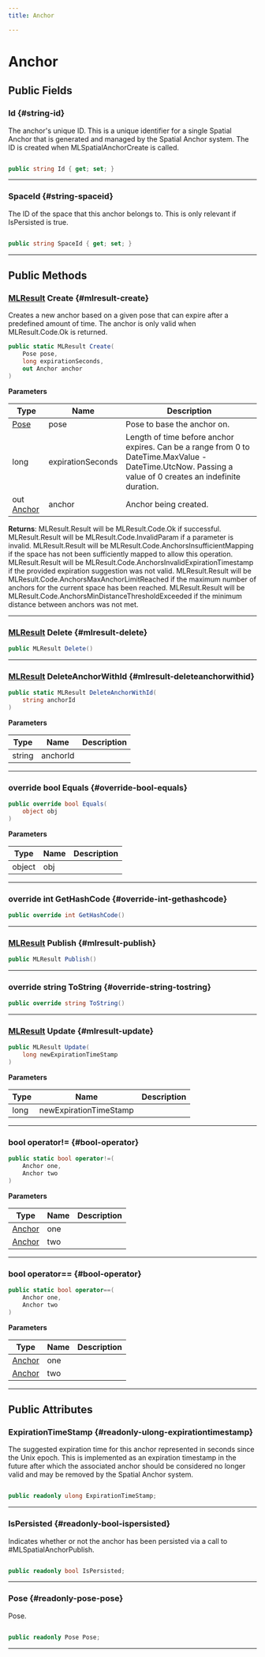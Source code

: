 ```yaml
---
title: Anchor

---
```


# Anchor










## Public Fields

### Id {#string-id}

The anchor's unique ID. This is a unique identifier for a single Spatial Anchor that is generated and managed by the Spatial Anchor system. The ID is created when MLSpatialAnchorCreate is called. 

```csharp

public string Id { get; set; }

```






-----------

### SpaceId {#string-spaceid}

The ID of the space that this anchor belongs to. This is only relevant if IsPersisted is true. 

```csharp

public string SpaceId { get; set; }

```






-----------

## Public Methods

### [MLResult](/versioned_docs/version-02-Aug-2023/unity-api/api/UnityEngine.XR.MagicLeap/UnityEngine.XR.MagicLeap.MLResult.md) Create {#mlresult-create}

Creates a new anchor based on a given pose that can expire after a predefined amount of time. The anchor is only valid when MLResult.Code.Ok is returned. 

```csharp
public static MLResult Create(
    Pose pose,
    long expirationSeconds,
    out Anchor anchor
)
```


**Parameters**

| Type | Name  | Description  | 
|--|--|--|
| [Pose](/versioned_docs/version-02-Aug-2023/unity-api/api/UnityEngine.XR.MagicLeap/MLAnchors/UnityEngine.XR.MagicLeap.MLAnchors.Anchor.md#readonly-pose-pose) |pose|Pose to base the anchor on.|
| long |expirationSeconds|Length of time before anchor expires. Can be a range from 0 to DateTime.MaxValue - DateTime.UtcNow. Passing a value of 0 creates an indefinite duration.|
| out [Anchor](/versioned_docs/version-02-Aug-2023/unity-api/api/UnityEngine.XR.MagicLeap/MLAnchors/UnityEngine.XR.MagicLeap.MLAnchors.Anchor.md) |anchor|Anchor being created.|






**Returns**: MLResult.Result will be  MLResult.Code.Ok  if successful. MLResult.Result will be  MLResult.Code.InvalidParam  if a parameter is invalid. MLResult.Result will be  MLResult.Code.AnchorsInsufficientMapping  if the space has not been sufficiently mapped to allow this operation. MLResult.Result will be  MLResult.Code.AnchorsInvalidExpirationTimestamp  if the provided expiration suggestion was not valid. MLResult.Result will be  MLResult.Code.AnchorsMaxAnchorLimitReached  if the maximum number of anchors for the current space has been reached. MLResult.Result will be  MLResult.Code.AnchorsMinDistanceThresholdExceeded  if the minimum distance between anchors was not met. 



-----------

### [MLResult](/versioned_docs/version-02-Aug-2023/unity-api/api/UnityEngine.XR.MagicLeap/UnityEngine.XR.MagicLeap.MLResult.md) Delete {#mlresult-delete}

```csharp
public MLResult Delete()
```






-----------

### [MLResult](/versioned_docs/version-02-Aug-2023/unity-api/api/UnityEngine.XR.MagicLeap/UnityEngine.XR.MagicLeap.MLResult.md) DeleteAnchorWithId {#mlresult-deleteanchorwithid}

```csharp
public static MLResult DeleteAnchorWithId(
    string anchorId
)
```


**Parameters**

| Type | Name  | Description  | 
|--|--|--|
| string |anchorId||






-----------

### override bool Equals {#override-bool-equals}

```csharp
public override bool Equals(
    object obj
)
```


**Parameters**

| Type | Name  | Description  | 
|--|--|--|
| object |obj||






-----------

### override int GetHashCode {#override-int-gethashcode}

```csharp
public override int GetHashCode()
```






-----------

### [MLResult](/versioned_docs/version-02-Aug-2023/unity-api/api/UnityEngine.XR.MagicLeap/UnityEngine.XR.MagicLeap.MLResult.md) Publish {#mlresult-publish}

```csharp
public MLResult Publish()
```






-----------

### override string ToString {#override-string-tostring}

```csharp
public override string ToString()
```






-----------

### [MLResult](/versioned_docs/version-02-Aug-2023/unity-api/api/UnityEngine.XR.MagicLeap/UnityEngine.XR.MagicLeap.MLResult.md) Update {#mlresult-update}

```csharp
public MLResult Update(
    long newExpirationTimeStamp
)
```


**Parameters**

| Type | Name  | Description  | 
|--|--|--|
| long |newExpirationTimeStamp||






-----------

### bool operator!= {#bool-operator}

```csharp
public static bool operator!=(
    Anchor one,
    Anchor two
)
```


**Parameters**

| Type | Name  | Description  | 
|--|--|--|
| [Anchor](/versioned_docs/version-02-Aug-2023/unity-api/api/UnityEngine.XR.MagicLeap/MLAnchors/UnityEngine.XR.MagicLeap.MLAnchors.Anchor.md) |one||
| [Anchor](/versioned_docs/version-02-Aug-2023/unity-api/api/UnityEngine.XR.MagicLeap/MLAnchors/UnityEngine.XR.MagicLeap.MLAnchors.Anchor.md) |two||






-----------

### bool operator== {#bool-operator}

```csharp
public static bool operator==(
    Anchor one,
    Anchor two
)
```


**Parameters**

| Type | Name  | Description  | 
|--|--|--|
| [Anchor](/versioned_docs/version-02-Aug-2023/unity-api/api/UnityEngine.XR.MagicLeap/MLAnchors/UnityEngine.XR.MagicLeap.MLAnchors.Anchor.md) |one||
| [Anchor](/versioned_docs/version-02-Aug-2023/unity-api/api/UnityEngine.XR.MagicLeap/MLAnchors/UnityEngine.XR.MagicLeap.MLAnchors.Anchor.md) |two||






-----------

## Public Attributes

### ExpirationTimeStamp {#readonly-ulong-expirationtimestamp}

The suggested expiration time for this anchor represented in seconds since the Unix epoch. This is implemented as an expiration timestamp in the future after which the associated anchor should be considered no longer valid and may be removed by the Spatial Anchor system. 

```csharp

public readonly ulong ExpirationTimeStamp;

```






-----------

### IsPersisted {#readonly-bool-ispersisted}

Indicates whether or not the anchor has been persisted via a call to #MLSpatialAnchorPublish. 

```csharp

public readonly bool IsPersisted;

```






-----------

### Pose {#readonly-pose-pose}

Pose. 

```csharp

public readonly Pose Pose;

```






-----------


